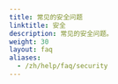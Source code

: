 ```yaml
---
title: 常见的安全问题
linktitle: 安全
description: 常见的安全问题。
weight: 30
layout: faq
aliases:
  - /zh/help/faq/security
---
```


